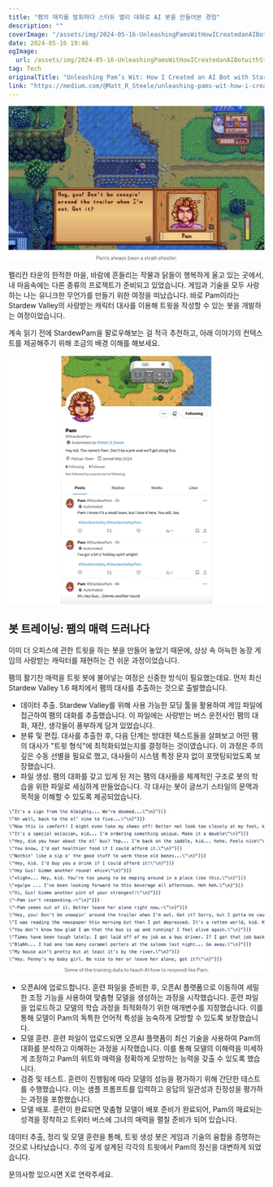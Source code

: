 ```yaml
---
title: "팸의 재치를 발휘하다 스타듀 밸리 대화로 AI 봇을 만들어본 경험"
description: ""
coverImage: "/assets/img/2024-05-16-UnleashingPamsWitHowICreatedanAIBotwithStardewValleyDialogue_0.png"
date: 2024-05-16 19:46
ogImage: 
  url: /assets/img/2024-05-16-UnleashingPamsWitHowICreatedanAIBotwithStardewValleyDialogue_0.png
tag: Tech
originalTitle: "Unleashing Pam’s Wit: How I Created an AI Bot with Stardew Valley Dialogue"
link: "https://medium.com/@Matt_R_Steele/unleashing-pams-wit-how-i-created-an-ai-bot-with-stardew-valley-dialogue-0f4efb487888"
---
```



![image](/assets/img/2024-05-16-UnleashingPamsWitHowICreatedanAIBotwithStardewValleyDialogue_0.png)

펠리칸 타운의 한적한 마을, 바람에 흔들리는 작물과 닭들이 행복하게 울고 있는 곳에서, 내 마음속에는 다른 종류의 프로젝트가 준비되고 있었습니다. 게임과 기술을 모두 사랑하는 나는 유니크한 무언가를 만들기 위한 여정을 떠났습니다. 바로 Pam이라는 Stardew Valley의 사랑받는 캐릭터 대사를 이용해 트윗을 작성할 수 있는 봇을 개발하는 여정이었습니다.

계속 읽기 전에 StardewPam을 팔로우해보는 걸 적극 추천하고, 아래 이야기의 컨텍스트를 제공해주기 위해 조금의 배경 이해를 해보세요.

![image](/assets/img/2024-05-16-UnleashingPamsWitHowICreatedanAIBotwithStardewValleyDialogue_1.png)

<div class="content-ad"></div>

## 봇 트레이닝: 팸의 매력 드러나다

이미 더 오피스에 관한 트윗을 하는 봇을 만들어 놓았기 때문에, 상상 속 아늑한 농장 게임의 사랑받는 캐릭터를 재현하는 건 쉬운 과정이었습니다.

팸의 활기찬 매력을 트윗 봇에 불어넣는 여정은 신중한 방식이 필요했는데요. 먼저 최신 Stardew Valley 1.6 패치에서 팸의 대사를 추출하는 것으로 출발했습니다.

- 데이터 추출. Stardew Valley를 위해 사용 가능한 모딩 툴을 활용하여 게임 파일에 접근하여 팸의 대화를 추출했습니다. 이 파일에는 사랑받는 버스 운전사인 팸의 대화, 재잔, 생각들이 풍부하게 담겨 있었습니다.
- 분류 및 편집. 대사를 추출한 후, 다음 단계는 방대한 텍스트들을 살펴보고 어떤 팸의 대사가 "트윗 형식"에 최적화되었는지를 결정하는 것이였습니다. 이 과정은 주의깊은 수동 선별을 필요로 했고, 대사들이 시스템 특정 문자 없이 포맷팅되었도록 보장했습니다.
- 파일 생성. 팸의 대화를 갖고 있게 된 저는 팸의 대사들을 체계적인 구조로 봇의 학습을 위한 파일로 세심하게 만들었습니다. 각 대사는 봇이 글쓰기 스타일의 문맥과 목적을 이해할 수 있도록 제공되었습니다.

<div class="content-ad"></div>

![tarot](/assets/img/2024-05-16-UnleashingPamsWitHowICreatedanAIBotwithStardewValleyDialogue_2.png)

- 오픈AI에 업로드합니다. 훈련 파일을 준비한 후, 오픈AI 플랫폼으로 이동하여 세밀한 조정 기능을 사용하여 맞춤형 모델을 생성하는 과정을 시작했습니다. 훈련 파일을 업로드하고 모델의 학습 과정을 최적화하기 위한 매개변수를 지정했습니다. 이를 통해 모델이 Pam의 독특한 언어적 특성을 능숙하게 모방할 수 있도록 보장했습니다.
- 모델 훈련. 훈련 파일이 업로드되면 오픈AI 플랫폼이 최신 기술을 사용하여 Pam의 대화를 분석하고 이해하는 과정을 시작했습니다. 이를 통해 모델의 이해력을 미세하게 조정하고 Pam의 위트와 매력을 정확하게 모방하는 능력을 갖출 수 있도록 했습니다.
- 검증 및 테스트. 훈련이 진행됨에 따라 모델의 성능을 평가하기 위해 간단한 테스트를 수행했습니다. 이는 샘플 프롬프트를 입력하고 응답의 일관성과 진정성을 평가하는 과정을 포함했습니다.
- 모델 배포. 훈련이 완료되면 맞춤형 모델이 배포 준비가 완료되어, Pam의 매료되는 성격을 장착하고 트위터 버스에 그녀의 매력을 펼칠 준비가 되어 있습니다.

데이터 추출, 정리 및 모델 훈련을 통해, 트윗 생성 봇은 게임과 기술의 융합을 증명하는 것으로 나타났습니다. 주의 깊게 설계된 각각의 트윗에서 Pam의 정신을 대변하게 되었습니다.

문의사항 있으시면 X로 연락주세요.